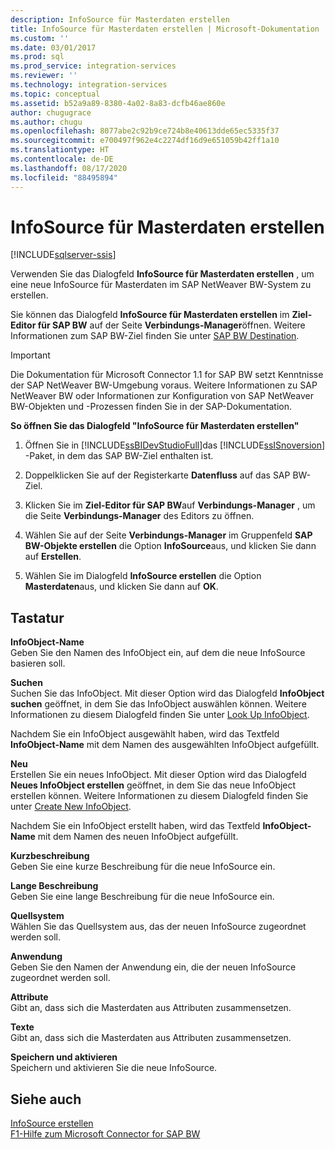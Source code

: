 ```yaml
---
description: InfoSource für Masterdaten erstellen
title: InfoSource für Masterdaten erstellen | Microsoft-Dokumentation
ms.custom: ''
ms.date: 03/01/2017
ms.prod: sql
ms.prod_service: integration-services
ms.reviewer: ''
ms.technology: integration-services
ms.topic: conceptual
ms.assetid: b52a9a89-8380-4a02-8a83-dcfb46ae860e
author: chugugrace
ms.author: chugu
ms.openlocfilehash: 8077abe2c92b9ce724b8e40613dde65ec5335f37
ms.sourcegitcommit: e700497f962e4c2274df16d9e651059b42ff1a10
ms.translationtype: HT
ms.contentlocale: de-DE
ms.lasthandoff: 08/17/2020
ms.locfileid: "88495894"
---
```

# <a name="create-infosource-for-master-data"></a>InfoSource für Masterdaten erstellen

[!INCLUDE[sqlserver-ssis](../../includes/applies-to-version/sqlserver-ssis.md)]


  Verwenden Sie das Dialogfeld **InfoSource für Masterdaten erstellen** , um eine neue InfoSource für Masterdaten im SAP NetWeaver BW-System zu erstellen.  
  
 Sie können das Dialogfeld **InfoSource für Masterdaten erstellen** im **Ziel-Editor für SAP BW** auf der Seite **Verbindungs-Manager**öffnen. Weitere Informationen zum SAP BW-Ziel finden Sie unter [SAP BW Destination](../../integration-services/data-flow/sap-bw-destination.md).  
  
> [!IMPORTANT]  
>  Die Dokumentation für Microsoft Connector 1.1 for SAP BW setzt Kenntnisse der SAP NetWeaver BW-Umgebung voraus. Weitere Informationen zu SAP NetWeaver BW oder Informationen zur Konfiguration von SAP NetWeaver BW-Objekten und -Prozessen finden Sie in der SAP-Dokumentation.  
  
 **So öffnen Sie das Dialogfeld "InfoSource für Masterdaten erstellen"**  
  
1.  Öffnen Sie in [!INCLUDE[ssBIDevStudioFull](../../includes/ssbidevstudiofull-md.md)]das [!INCLUDE[ssISnoversion](../../includes/ssisnoversion-md.md)] -Paket, in dem das SAP BW-Ziel enthalten ist.  
  
2.  Doppelklicken Sie auf der Registerkarte **Datenfluss** auf das SAP BW-Ziel.  
  
3.  Klicken Sie im **Ziel-Editor für SAP BW**auf **Verbindungs-Manager** , um die Seite **Verbindungs-Manager** des Editors zu öffnen.  
  
4.  Wählen Sie auf der Seite **Verbindungs-Manager** im Gruppenfeld **SAP BW-Objekte erstellen** die Option **InfoSource**aus, und klicken Sie dann auf **Erstellen**.  
  
5.  Wählen Sie im Dialogfeld **InfoSource erstellen** die Option **Masterdaten**aus, und klicken Sie dann auf **OK**.  
  
## <a name="options"></a>Tastatur  
 **InfoObject-Name**  
 Geben Sie den Namen des InfoObject ein, auf dem die neue InfoSource basieren soll.  
  
 **Suchen**  
 Suchen Sie das InfoObject. Mit dieser Option wird das Dialogfeld **InfoObject suchen** geöffnet, in dem Sie das InfoObject auswählen können. Weitere Informationen zu diesem Dialogfeld finden Sie unter [Look Up InfoObject](../../integration-services/data-flow/look-up-infoobject.md).  
  
 Nachdem Sie ein InfoObject ausgewählt haben, wird das Textfeld **InfoObject-Name** mit dem Namen des ausgewählten InfoObject aufgefüllt.  
  
 **Neu**  
 Erstellen Sie ein neues InfoObject. Mit dieser Option wird das Dialogfeld **Neues InfoObject erstellen** geöffnet, in dem Sie das neue InfoObject erstellen können. Weitere Informationen zu diesem Dialogfeld finden Sie unter [Create New InfoObject](../../integration-services/data-flow/create-new-infoobject.md).  
  
 Nachdem Sie ein InfoObject erstellt haben, wird das Textfeld **InfoObject-Name** mit dem Namen des neuen InfoObject aufgefüllt.  
  
 **Kurzbeschreibung**  
 Geben Sie eine kurze Beschreibung für die neue InfoSource ein.  
  
 **Lange Beschreibung**  
 Geben Sie eine lange Beschreibung für die neue InfoSource ein.  
  
 **Quellsystem**  
 Wählen Sie das Quellsystem aus, das der neuen InfoSource zugeordnet werden soll.  
  
 **Anwendung**  
 Geben Sie den Namen der Anwendung ein, die der neuen InfoSource zugeordnet werden soll.  
  
 **Attribute**  
 Gibt an, dass sich die Masterdaten aus Attributen zusammensetzen.  
  
 **Texte**  
 Gibt an, dass sich die Masterdaten aus Attributen zusammensetzen.  
  
 **Speichern und aktivieren**  
 Speichern und aktivieren Sie die neue InfoSource.  
  
## <a name="see-also"></a>Siehe auch  
 [InfoSource erstellen](../../integration-services/data-flow/create-infosource.md)   
 [F1-Hilfe zum Microsoft Connector for SAP BW](../../integration-services/microsoft-connector-for-sap-bw-f1-help.md)  
  
  
